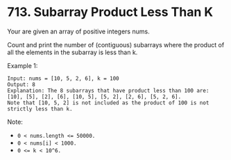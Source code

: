 # 713. Subarray Product Less Than K

Your are given an array of positive integers nums.

Count and print the number of (contiguous) subarrays where the product of all the elements in the subarray is less than k.

Example 1:

```
Input: nums = [10, 5, 2, 6], k = 100
Output: 8
Explanation: The 8 subarrays that have product less than 100 are: [10], [5], [2], [6], [10, 5], [5, 2], [2, 6], [5, 2, 6].
Note that [10, 5, 2] is not included as the product of 100 is not strictly less than k.
```

Note:

- `0 < nums.length <= 50000.`
- `0 < nums[i] < 1000.`
- `0 <= k < 10^6.`
